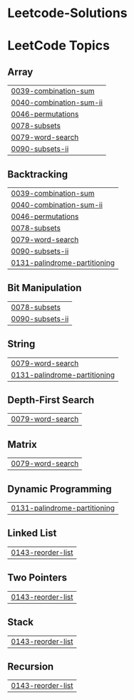 # Leetcode-Solutions
<!---LeetCode Topics Start-->
# LeetCode Topics
## Array
|  |
| ------- |
| [0039-combination-sum](https://github.com/AanshKot/Leetcode-Solutions/tree/master/0039-combination-sum) |
| [0040-combination-sum-ii](https://github.com/AanshKot/Leetcode-Solutions/tree/master/0040-combination-sum-ii) |
| [0046-permutations](https://github.com/AanshKot/Leetcode-Solutions/tree/master/0046-permutations) |
| [0078-subsets](https://github.com/AanshKot/Leetcode-Solutions/tree/master/0078-subsets) |
| [0079-word-search](https://github.com/AanshKot/Leetcode-Solutions/tree/master/0079-word-search) |
| [0090-subsets-ii](https://github.com/AanshKot/Leetcode-Solutions/tree/master/0090-subsets-ii) |
## Backtracking
|  |
| ------- |
| [0039-combination-sum](https://github.com/AanshKot/Leetcode-Solutions/tree/master/0039-combination-sum) |
| [0040-combination-sum-ii](https://github.com/AanshKot/Leetcode-Solutions/tree/master/0040-combination-sum-ii) |
| [0046-permutations](https://github.com/AanshKot/Leetcode-Solutions/tree/master/0046-permutations) |
| [0078-subsets](https://github.com/AanshKot/Leetcode-Solutions/tree/master/0078-subsets) |
| [0079-word-search](https://github.com/AanshKot/Leetcode-Solutions/tree/master/0079-word-search) |
| [0090-subsets-ii](https://github.com/AanshKot/Leetcode-Solutions/tree/master/0090-subsets-ii) |
| [0131-palindrome-partitioning](https://github.com/AanshKot/Leetcode-Solutions/tree/master/0131-palindrome-partitioning) |
## Bit Manipulation
|  |
| ------- |
| [0078-subsets](https://github.com/AanshKot/Leetcode-Solutions/tree/master/0078-subsets) |
| [0090-subsets-ii](https://github.com/AanshKot/Leetcode-Solutions/tree/master/0090-subsets-ii) |
## String
|  |
| ------- |
| [0079-word-search](https://github.com/AanshKot/Leetcode-Solutions/tree/master/0079-word-search) |
| [0131-palindrome-partitioning](https://github.com/AanshKot/Leetcode-Solutions/tree/master/0131-palindrome-partitioning) |
## Depth-First Search
|  |
| ------- |
| [0079-word-search](https://github.com/AanshKot/Leetcode-Solutions/tree/master/0079-word-search) |
## Matrix
|  |
| ------- |
| [0079-word-search](https://github.com/AanshKot/Leetcode-Solutions/tree/master/0079-word-search) |
## Dynamic Programming
|  |
| ------- |
| [0131-palindrome-partitioning](https://github.com/AanshKot/Leetcode-Solutions/tree/master/0131-palindrome-partitioning) |
## Linked List
|  |
| ------- |
| [0143-reorder-list](https://github.com/AanshKot/Leetcode-Solutions/tree/master/0143-reorder-list) |
## Two Pointers
|  |
| ------- |
| [0143-reorder-list](https://github.com/AanshKot/Leetcode-Solutions/tree/master/0143-reorder-list) |
## Stack
|  |
| ------- |
| [0143-reorder-list](https://github.com/AanshKot/Leetcode-Solutions/tree/master/0143-reorder-list) |
## Recursion
|  |
| ------- |
| [0143-reorder-list](https://github.com/AanshKot/Leetcode-Solutions/tree/master/0143-reorder-list) |
<!---LeetCode Topics End-->